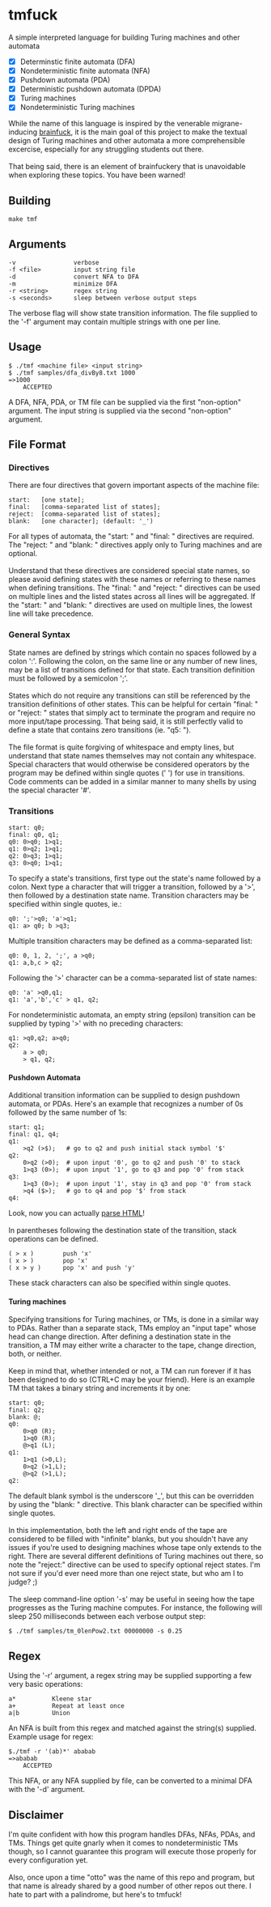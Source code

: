 # tmfuck

A simple interpreted language for building Turing machines and other automata
- [x] Determinstic finite automata (DFA)
- [x] Nondeterministic finite automata (NFA)
- [x] Pushdown automata (PDA)
- [x] Deterministic pushdown automata (DPDA)
- [x] Turing machines
- [x] Nondeterministic Turing machines

While the name of this language is inspired by the venerable migrane-inducing 
[brainfuck](https://esolangs.org/wiki/Brainfuck), it is the main goal of this project to 
make the textual design of Turing machines and other automata a more comprehensible excercise,
especially for any struggling students out there.
<br />
<br />
That being said, there is an element of brainfuckery that is unavoidable when exploring these
topics. You have been warned!

## Building
```
make tmf
```

## Arguments
```
-v                verbose
-f <file>         input string file
-d                convert NFA to DFA
-m                minimize DFA
-r <string>       regex string
-s <seconds>      sleep between verbose output steps
```
The verbose flag will show state transition
information. The file supplied to the '-f' 
argument may contain multiple strings with 
one per line.

## Usage
```
$ ./tmf <machine file> <input string>
$ ./tmf samples/dfa_divBy8.txt 1000
=>1000
	ACCEPTED
```
A DFA, NFA, PDA, or TM file can be supplied via the first
"non-option" argument. The input string is
supplied via the second "non-option" argument.

## File Format
### Directives
There are four directives that govern important aspects
of the machine file:
```
start:   [one state];
final:   [comma-separated list of states];
reject:  [comma-separated list of states];
blank:   [one character]; (default: '_')
```
For all types of automata, the "start: " and "final: " 
directives are required. The "reject: " and "blank: "
directives apply only to Turing machines and are optional.
<br />
<br />
Understand that these directives are considered special
state names, so please avoid defining states with these 
names or referring to these names when defining transitions.
The "final: " and "reject: " directives can be used on
multiple lines and the listed states across all lines will 
be aggregated. If the "start: " and "blank: " directives are 
used on multiple lines, the lowest line will take precedence.

### General Syntax
State names are defined by strings which contain no spaces 
followed by a colon ':'. Following the colon, on the same line
or any number of new lines, may be a list of transitions defined 
for that state. Each transition definition must be followed by a 
semicolon ';'.
<br />
<br />
States which do not require any transitions can still be 
referenced by the transition definitions of other states. 
This can be helpful for certain "final: " or "reject: "
states that simply act to terminate the program and require no
more input/tape processing. That being said, it is still perfectly 
valid to define a state that contains zero transitions (ie. "q5: ").
<br />
<br />
The file format is quite forgiving of whitespace and empty lines, 
but understand that state names themselves may not contain any 
whitespace. Special characters that would otherwise be considered 
operators by the program may be defined within single quotes (' ') 
for use in transitions. Code comments can be added in a similar manner
to many shells by using the special character '#'.

### Transitions
```
start: q0;
final: q0, q1;
q0: 0>q0; 1>q1;
q1: 0>q2; 1>q1;
q2: 0>q3; 1>q1;
q3: 0>q0; 1>q1;
```
To specify a state's transitions, first type out
the state's name followed by a colon. Next type a
character that will trigger a transition, followed
by a '>', then followed by a destination state name. 
Transition characters may be specified within single 
quotes, ie.:

```
q0: ';'>q0; 'a'>q1;
q1: a> q0; b >q3;
```
Multiple transition characters may be defined as a
comma-separated list:
```
q0: 0, 1, 2, ';', a >q0;
q1: a,b,c > q2;
```
Following the '>' character can be a comma-separated
list of state names:
```
q0: 'a' >q0,q1;
q1: 'a','b','c' > q1, q2; 
```
For nondeterministic automata, an empty string (epsilon) transition
can be supplied by typing '>' with no preceding characters:
```
q1: >q0,q2; a>q0;
q2: 
    a > q0;
    > q1, q2;
```

#### Pushdown Automata
Additional transition information can be supplied to design
pushdown automata, or PDAs. Here's an example that recognizes a 
number of 0s followed by the same number of 1s:
```
start: q1;
final: q1, q4;
q1: 
    >q2 (>$);   # go to q2 and push initial stack symbol '$'
q2: 
    0>q2 (>0);  # upon input '0', go to q2 and push '0' to stack
    1>q3 (0>);  # upon input '1', go to q3 and pop '0' from stack
q3: 
    1>q3 (0>);  # upon input '1', stay in q3 and pop '0' from stack
    >q4 ($>);   # go to q4 and pop '$' from stack
q4:
```
Look, now you can actually [parse HTML](https://stackoverflow.com/a/1732454)!
<br />
<br />
In parentheses following the destination state of
the transition, stack operations can be defined.
```
( > x )        push 'x'
( x > )        pop 'x'
( x > y )      pop 'x' and push 'y'
```
These stack characters can also be specified within
single quotes.

#### Turing machines
Specifying transitions for Turing machines, or TMs, is done
in a similar way to PDAs. Rather than a separate stack, TMs employ 
an "input tape" whose head can change direction. After defining 
a destination state in the transition, a TM may either write a 
character to the tape, change direction, both, or neither.
<br />
<br />
Keep in mind that, whether intended or not, a TM can run forever 
if it has been designed to do so (CTRL+C may be your friend). Here
is an example TM that takes a binary string and increments it by one:
```
start: q0;
final: q2;
blank: @;
q0:
    0>q0 (R);
    1>q0 (R);
    @>q1 (L);
q1:
    1>q1 (>0,L);
    0>q2 (>1,L);
    @>q2 (>1,L);
q2:
```
The default blank symbol is the underscore '\_', but this can
be overridden by using the "blank: " directive. This blank character can 
be specified within single quotes.
<br />
<br />
In this implementation, both the left and right ends of the tape are considered 
to be filled with "infinite" blanks, but you shouldn't have any issues
if you're used to designing machines whose tape only extends to the right. 
There are several different definitions of Turing machines out there, so note the 
"reject:" directive can be used to specify optional reject states. I'm not sure if you'd 
ever need more than one reject state, but who am I to judge? ;)
<br />
<br />
The sleep command-line option '-s' may be useful in seeing how the
tape progresses as the Turing machine computes. For instance,
the following will sleep 250 milliseconds between
each verbose output step:
```
$ ./tmf samples/tm_0lenPow2.txt 00000000 -s 0.25
```

## Regex
Using the '-r' argument, a regex string may be supplied
supporting a few very basic operations:
```
a*          Kleene star
a+          Repeat at least once
a|b         Union
```
An NFA is built from this regex and matched against
the string(s) supplied. Example usage for regex:
```
$./tmf -r '(ab)*' ababab
=>ababab
	ACCEPTED
```
This NFA, or any NFA supplied by file, can be converted
to a minimal DFA with the '-d' argument.

## Disclaimer
I'm quite confident with how this program handles DFAs, NFAs, PDAs, and TMs.
Things get quite gnarly when it comes to nondeterministic TMs though, so I
cannot guarantee this program will execute those properly for every configuration yet.
<br />
<br />
Also, once upon a time "otto" was the name of this repo and program, but that name is
already shared by a good number of other repos out there. I hate to part with a 
palindrome, but here's to tmfuck!
